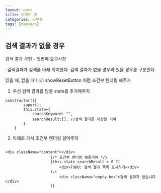 ```yaml
---
layout: post
title: 리액트 셋
categories: 공부중
tags: [taeyeon]
---
```


## 검색 결과가 없을 경우

검색 결과 구현 - 첫번째 요구사항

-검색결과가 검색폼 아래 위치한다. 검색 결과가 없을 경우와 있을 경우를 구분한다.

있을 때, 없을 때 니까 showResetButton 처럼 조건부 렌더링 해주자

1. 우선 검색 결과를 담을 state를 추가해주자

```
constructor(){
        super();
        this.state={
            searchKeyword: "", 
            searchResult:[], //검색 결과를 저장할 거야
        }
    }
```

2. 아래로 가서 조건부 렌더링 걸어주자

```

<div className="content"></div>
                    {/* 조건부 렌더링 해줄거야 */}
                    {this.state.searchResult > 0 ?(
                        <div>TODO: 검색 결과 목록 표시하기</div>
                    ):(
                        <div className="empty-box">검색 결과가 없습니다</div>
                    )}

```
